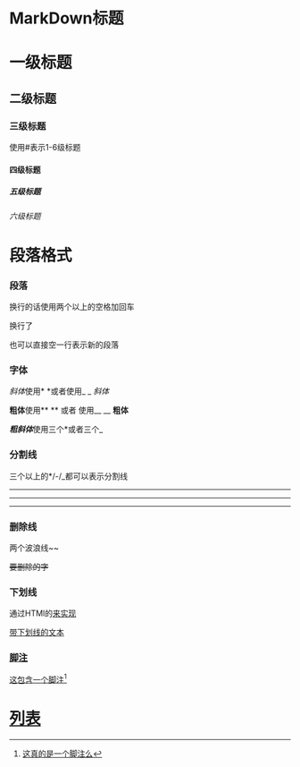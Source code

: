 # MarkDown标题

# 一级标题

## 二级标题

### 三级标题

使用#表示1-6级标题

#### 四级标题

##### 五级标题

###### 六级标题



# 段落格式

### 段落



换行的话使用两个以上的空格加回车    

换行了



也可以直接空一行表示新的段落



### 字体

*斜体*使用* *或者使用_ _  _斜体_

**粗体**使用** ** 或者 使用__ __ __粗体__

***粗斜体***使用三个*或者三个_



### 分割线

三个以上的*/-/_都可以表示分割线

******

_____

-------

### 删除线

两个波浪线~~

~~要删除的字~~

### 下划线

通过HTMl的<u>来实现

<u>带下划线的文本</u>



### 脚注

这包含一个脚注[^脚注1]

[^脚注1]: 这真的是一个脚注么



# 列表

